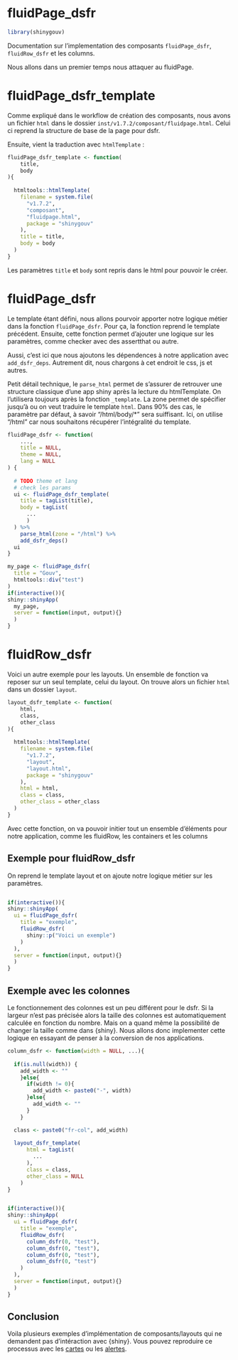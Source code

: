 fluidPage_dsfr
================

``` r
library(shinygouv)
```

<!-- WARNING - This vignette is generated by {fusen} from /dev/v1.7.2/composant/flat_fluidpage.Rmd: do not edit by hand -->

Documentation sur l’implementation des composants `fluidPage_dsfr`,
`fluidRow_dsfr` et les columns.

Nous allons dans un premier temps nous attaquer au fluidPage.

# fluidPage_dsfr_template

Comme expliqué dans le workflow de création des composants, nous avons
un fichier `html` dans le dossier
`inst/v1.7.2/composant/fluidpage.html`. Celui ci reprend la structure de
base de la page pour dsfr.

Ensuite, vient la traduction avec `htmlTemplate` :

``` r
fluidPage_dsfr_template <- function(
    title,
    body
){
  
  htmltools::htmlTemplate(
    filename = system.file(
      "v1.7.2",
      "composant", 
      "fluidpage.html",
      package = "shinygouv"
    ),
    title = title,
    body = body
  )
}
```

Les paramètres `title` et `body` sont repris dans le html pour pouvoir
le créer.

# fluidPage_dsfr

Le template étant défini, nous allons pourvoir apporter notre logique
métier dans la fonction `fluidPage_dsfr`. Pour ça, la fonction reprend
le template précédent. Ensuite, cette fonction permet d’ajouter une
logique sur les paramètres, comme checker avec des assertthat ou autre.

Aussi, c’est ici que nous ajoutons les dépendences à notre application
avec `add_dsfr_deps`. Autrement dit, nous chargons à cet endroit le css,
js et autres.

Petit détail technique, le `parse_html` permet de s’assurer de retrouver
une structure classique d’une app shiny après la lecture du
htmlTemplate. On l’utilisera toujours après la fonction `_template`. La
zone permet de spécifier jusqu’à ou on veut traduire le template `html`.
Dans 90% des cas, le paramètre par défaut, à savoir “/html/body/\*” sera
suiffisant. Ici, on utilise “/html” car nous souhaitons récupérer
l’intégralité du template.

``` r
fluidPage_dsfr <- function(
    ...,
    title = NULL,
    theme = NULL,
    lang = NULL
) {
  
  # TODO theme et lang
  # check les params
  ui <- fluidPage_dsfr_template(
    title = tagList(title),
    body = tagList(
      ...
      )
  ) %>%
    parse_html(zone = "/html") %>% 
    add_dsfr_deps() 
  ui
}
```

``` r
my_page <- fluidPage_dsfr(
  title = "Gouv",
  htmltools::div("test")
)
if(interactive()){
shiny::shinyApp(
  my_page,
  server = function(input, output){}
  )
}
```

# fluidRow_dsfr

Voici un autre exemple pour les layouts. Un ensemble de fonction va
reposer sur un seul template, celui du layout. On trouve alors un
fichier `html` dans un dossier `layout`.

``` r
layout_dsfr_template <- function(
    html,
    class,
    other_class
){
  
  htmltools::htmlTemplate(
    filename = system.file(
      "v1.7.2",
      "layout", 
      "layout.html",
      package = "shinygouv"
    ),
    html = html,
    class = class,
    other_class = other_class
  )
}
```

Avec cette fonction, on va pouvoir initier tout un ensemble d’éléments
pour notre application, comme les fluidRow, les containers et les
columns

## Exemple pour fluidRow_dsfr

On reprend le template layout et on ajoute notre logique métier sur les
paramètres.

``` r

if(interactive()){
shiny::shinyApp(
  ui = fluidPage_dsfr(
    title = "exemple",
    fluidRow_dsfr(
      shiny::p("Voici un exemple")
    )
  ),
  server = function(input, output){}
  )
}
```

## Exemple avec les colonnes

Le fonctionnement des colonnes est un peu différent pour le dsfr. Si la
largeur n’est pas précisée alors la taille des colonnes est
automatiquement calculée en fonction du nombre. Mais on a quand même la
possibilité de changer la taille comme dans {shiny}. Nous allons donc
implementer cette logique en essayant de penser à la conversion de nos
applications.

``` r
column_dsfr <- function(width = NULL, ...){
  
  if(is.null(width)) {
    add_width <- ""
    }else{
      if(width != 0){
        add_width <- paste0("-", width)
      }else{
        add_width <- ""
      }
    }

  class <- paste0("fr-col", add_width)
  
  layout_dsfr_template(
      html = tagList(
        ...
      ),
      class = class,
      other_class = NULL
    )
}
```

``` r

if(interactive()){
shiny::shinyApp(
  ui = fluidPage_dsfr(
    title = "exemple",
    fluidRow_dsfr(
      column_dsfr(0, "test"),
      column_dsfr(0, "test"),
      column_dsfr(0, "test"),
      column_dsfr(0, "test")
    )
  ),
  server = function(input, output){}
  )
}
```

## Conclusion

Voila plusieurs exemples d’implémentation de composants/layouts qui ne
demandent pas d’intéraction avec {shiny}. Vous pouvez reproduire ce
processus avec les
[cartes](https://gouvfr.atlassian.net/wiki/spaces/DB/pages/222331445/Carte+-+Card)
ou les
[alertes](https://gouvfr.atlassian.net/wiki/spaces/DB/pages/736362500/Alertes+-+Alerts).
